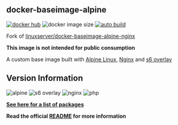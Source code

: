 [appurl]: https://alpinelinux.org
[s6overlay]: https://github.com/just-containers/s6-overlay
[nginxurl]: http://nginx.org/en/

## docker-baseimage-alpine
[![docker hub](https://img.shields.io/badge/docker_hub-link-blue?style=for-the-badge&logo=docker)](https://hub.docker.com/r/vcxpz/baseimage-alpine-nginx) ![docker image size](https://img.shields.io/docker/image-size/vcxpz/baseimage-alpine-nginx?style=for-the-badge&logo=docker) [![auto build](https://img.shields.io/badge/docker_builds-automated-blue?style=for-the-badge&logo=docker?color=d1aa67)](https://github.com/hydazz/docker-baseimage-alpine-nginx/actions?query=workflow%3A"Auto+Builder+CI")

Fork of [linuxserver/docker-baseimage-alpine-nginx](https://github.com/linuxserver/docker-baseimage-alpine-nginx/)

**This image is not intended for public consumption**

A custom base image built with [Alpine Linux][appurl], [Nginx][nginxurl] and [s6 overlay][s6overlay]

## Version Information
![alpine](https://img.shields.io/badge/alpine-edge-0D597F?style=for-the-badge&logo=alpine-linux) ![s6 overlay](https://img.shields.io/badge/s6_overlay-2.1.0.2-blue?style=for-the-badge) ![nginx](https://img.shields.io/badge/nginx-1.18.0-269539?style=for-the-badge&logo=nginx) ![php](https://img.shields.io/badge/php-7.4.14-777BB4?style=for-the-badge&logo=php)

**[See here for a list of packages](https://github.com/hydazz/docker-baseimage-alpine-nginx/blob/main/package_versions.txt)**

**Read the official [README](https://github.com/linuxserver/docker-baseimage-alpine-nginx/) for more information**
